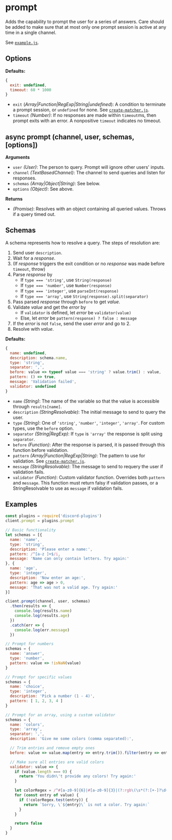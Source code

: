 # prompt

Adds the capability to prompt the user for a series of answers. Care should be
added to make sure that at most only one prompt session is active at any time
in a single channel.

See [`example.js`](example.js).

## Options

**Defaults:**
```js
{
  exit: undefined,
  timeout: 60 * 1000
}
```
 - `exit` (*Array|Function|RegExp|String|undefined*): A condition to terminate
    a prompt session, or `undefined` for none. See
    [`create-matcher.js`](../utils/create-matcher.js).
 - `timeout` *(Number)*: If no responses are made within `timeout`ms, then
    prompt exits with an error. A nonpositive `timeout` indicates no timeout.

## async prompt (channel, user, schemas, [options])

**Arguments**

 - `user` *(User)*: The person to query. Prompt will ignore other users' inputs.
 - `channel` *(TextBasedChannel)*: The channel to send queries and listen for
    responses.
 - `schemas` *(Array|Object|String)*: See below.
 - `options` *(Object)*: See above.

**Returns**

 - *(Promise)*: Resolves with an object containing all queried values. Throws if
    a query timed out.

## Schemas

A schema represents how to resolve a query. The steps of resolution are:

 1. Send user `description`.
 2. Wait for a *response*.
 3. (If *response* triggers the exit condition or no *response* was made before
    `timeout`, throw)
 4. Parse *response* by
    - If `type === 'string'`, use `String(response)`
    - If `type === 'number'`, use `Number(response)`
    - If `type === 'integer'`, use `parseInt(response)`
    - If `type === 'array'`, use `String(response).split(separator)`
 5. Pass parsed *response* through `before` to get *value*.
 6. Validate *value* and get the *error* by
    - If `validator` is defined, let *error* be `validator(value)`
    - Else, let *error* be `pattern(response) ? false : message`
 7. If the *error* is not `false`, send the user *error* and go to 2.
 8. Resolve with *value*.

**Defaults:**
```js
{
  name: undefined,
  description: schema.name,
  type: 'string',
  separator: ',',
  before: value => typeof value === 'string' ? value.trim() : value,
  pattern: () => true,
  message: 'Validation failed',
  validator: undefined
}
```

 - `name` *(String)*: The name of the variable so that the value is accessible
    through `results[name]`.
 - `description` *(StringResolvable)*: The initial message to send to query the
    user.
 - `type` *(String)*: One of `'string'`, `'number'`, `'integer'`, `'array'`. For
    custom types, use the `before` option.
 - `separator` *(String|RegExp)*: If `type` is `'array'` the response is split
    using `separator`.
 - `before` *(Function)*: After the response is parsed, it is passed through
    this function before validation.
 - `pattern` *(Array|Function|RegExp|String)*: The pattern to use for
    validation. See [`create-matcher.js`](../utils/create-matcher.js).
 - `message` *(StringResolvable)*: The message to send to requery the user if
    validation fails.
 - `validator` *(Function)*: Custom validator function. Overrides both `pattern`
    and `message`. This function must return falsy if validation passes, or a
    StringResolvable to use as `message` if validation fails.

## Examples

```js
const plugins = require('discord-plugins')
client.prompt = plugins.prompt

// Basic functionality
let schemas = [{
  name: 'name',
  type: 'string',
  description: 'Please enter a name:',
  pattern: /^[a-z ]+$/i,
  message: 'Name can only contain letters. Try again:'
}, {
  name: 'age',
  type: 'integer',
  description: 'Now enter an age:',
  pattern: age => age > 0,
  message: 'That was not a valid age. Try again:'
}]

client.prompt(channel, user, schemas)
  .then(results => {
    console.log(results.name)
    console.log(results.age)
  })
  .catch(err => {
    console.log(err.message)
  })

// Prompt for numbers
schemas = {
  name: 'answer',
  type: 'number',
  pattern: value => !isNaN(value)
}

// Prompt for specific values
schemas = {
  name: 'choice',
  type: 'integer',
  description: 'Pick a number (1 - 4)',
  pattern: [ 1, 2, 3, 4 ]
}

// Prompt for an array, using a custom validator
schemas = {
  name: 'colors',
  type: 'array',
  separator: ',',
  description: 'Give me some colors (comma separated):',

  // Trim entries and remove empty ones
  before: value => value.map(entry => entry.trim()).filter(entry => entry),

  // Make sure all entries are valid colors
  validator: value => {
    if (value.length === 0) {
      return 'You didn\'t provide any colors! Try again:'
    }

    let colorRegex = /^#[a-z0-9]{6}|#[a-z0-9]{3}|(?:rgb\(\s*(?:[+-]?\d+%?)\s*,\s*(?:[+-]?\d+%?)\s*,\s*(?:[+-]?\d+%?)\s*\))aqua|black|blue|fuchsia|gray|green|lime|maroon|navy|olive|orange|purple|red|silver|teal|white|yellow$/i
    for (const entry of value) {
      if (!colorRegex.test(entry)) {
        return `Sorry, \`${entry}\` is not a color. Try again:`
      }
    }

    return false
  }
}
```
